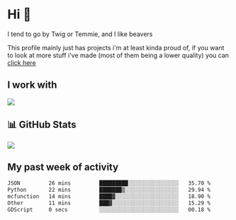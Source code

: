 <h1 align="left">Hi 👋</h1>

<p>I tend to go by Twig or Temmie, and I like beavers</p>
<p>This profile mainly just has projects i'm at least kinda proud of, if you want to look at more stuff i've made (most of them being a lower quality) you can <a href=https://github.com/orgs/JustTemmiesRandomProjects>click here</a>

<h2 align="left">I work with</h2>
<div align=left>
  <img src="https://skillicons.dev/icons?i=py,linux,godot,blender,git,javascript,css,html,&theme=dark">
</div>

<h2 align="left">📊 GitHub Stats</h2>
<div align=left>
  <img src="https://github-readme-stats.vercel.app/api?username=JustTemmie&theme=nord&hide_border=false&include_all_commits=true&count_private=true"><br>
</div>

<h2 align="left">My past week of activity</h2>
<!--START_SECTION:waka-->

```txt
JSON         26 mins         █████████░░░░░░░░░░░░░░░░   35.70 %
Python       22 mins         ███████▒░░░░░░░░░░░░░░░░░   29.94 %
mcfunction   14 mins         ████▓░░░░░░░░░░░░░░░░░░░░   18.90 %
Other        11 mins         ███▓░░░░░░░░░░░░░░░░░░░░░   15.29 %
GDScript     0 secs          ░░░░░░░░░░░░░░░░░░░░░░░░░   00.18 %
```

<!--END_SECTION:waka-->
